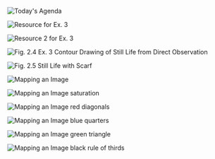 ![Today's Agenda](images/250128_03-1.png)

![Resource for Ex. 3](images/250128.png)

![Resource 2 for Ex. 3](images/250128.1.png)

![Fig. 2.4 Ex. 3 Contour Drawing of Still Life from Direct Observation](images/02041contDwgStillLife.png)

![Fig. 2.5 Still Life with Scarf](images/02020_stillLifeScarf.png)

![Mapping an Image](images/mappingImage_01.png)

![Mapping an Image saturation](images/mappingImage_02.png)

![Mapping an Image red diagonals](images/mappingImage_03.png)

![Mapping an Image blue quarters](images/mappingImage_04.png)

![Mapping an Image green triangle](images/mappingImage_05.png)

![Mapping an Image black rule of thirds](images/mappingImage_06.png)

<!-- Begin comment

![](images/Assignment_02_Above_Average.png)

![](images/Assignment_02_Average.jpeg)

![](images/Assignment_02_Below_Average.png)

End comment -->

